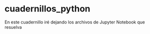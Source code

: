 # cuadernillos_python

En este cuadernillo iré dejando los archivos de Jupyter Notebook que resuelva

